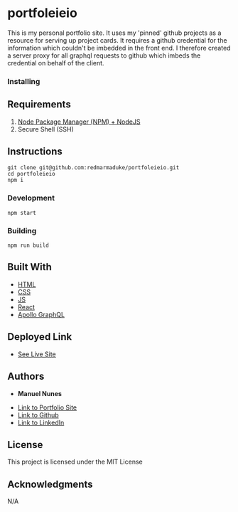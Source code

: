 # portfoleieio

This is my personal portfolio site.  It uses my 'pinned' github projects as a resource for serving up
project cards.  It requires a github credential for the information which couldn't be imbedded in the front
end.  I therefore created a server proxy for all graphql requests to github which imbeds the credential on behalf
of the client.

### Installing

## Requirements

1) [Node Package Manager (NPM) + NodeJS](https://nodejs.org/en)
2) Secure Shell (SSH)

## Instructions

```
git clone git@github.com:redmarmaduke/portfoleieio.git
cd portfoleieio
npm i
```

### Development

```
npm start
```

### Building

```
npm run build
```

## Built With

* [HTML](https://developer.mozilla.org/en-US/docs/Web/HTML)
* [CSS](https://developer.mozilla.org/en-US/docs/Web/CSS)
* [JS](https://developer.mozilla.org/en-US/docs/Web/JavaScript)
* [React](https://react.dev/)
* [Apollo GraphQL](https://www.apollographql.com/)

## Deployed Link

* [See Live Site](https://portfoleieio.herokuapp.com/)

## Authors

* **Manuel Nunes** 

- [Link to Portfolio Site](https://portfoleieio.herokuapp.com/)
- [Link to Github](https://github.com/redmarmaduke/)
- [Link to LinkedIn](https://www.linkedin.com/in/manuel-nunes-272ba31b/)

## License

This project is licensed under the MIT License 

## Acknowledgments

N/A